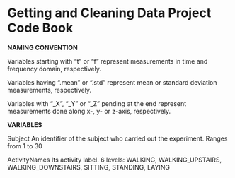 # Getting and Cleaning Data Project Code Book
**NAMING CONVENTION** 

Variables starting with “t” or “f” represent measurements in time and frequency domain, respectively. 

Variables having “.mean” or “.std” represent mean or standard deviation measurements, respectively. 

Variables with “_X”, “_Y” or “_Z” pending at the end represent measurements done along x-, y- or z-axis, respectively. 


**VARIABLES** 

Subject 
An identifier of the subject who carried out the experiment. Ranges from 1 to 30

ActivityNames
Its activity label. 6 levels: WALKING, WALKING\_UPSTAIRS, WALKING\_DOWNSTAIRS, SITTING, STANDING, LAYING
